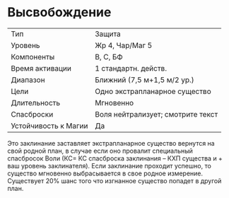 
# Высвобождение

| | |
|---|---|
|Тип|Защита|
|Уровень| Жр 4, Чар/Маг 5|
|Компоненты| В, С, БФ|
|Время активации| 1 стандартн. действ.|
|Диапазон| Ближний (7,5 м+1,5 м/2 ур.)|
|Цели| Одно экстрапланарное существо|
|Длительность| Мгновенно|
|Спасброски| Воля нейтрализует; смотрите текст|
|Устойчивость к Магии| Да|

Это заклинание заставляет экстрапланарное существо вернутся на свой родной план, в случае если оно провалит специальный спасбросок Воли (КС= КС спасброска заклинания – КХП существа и + ваш уровень заклинателя). Если заклинание проходит успешно, то существо мгновенно выбрасывается в свое родное измерение. Существует 20% шанс того что изгнанное существо попадет в другой план.